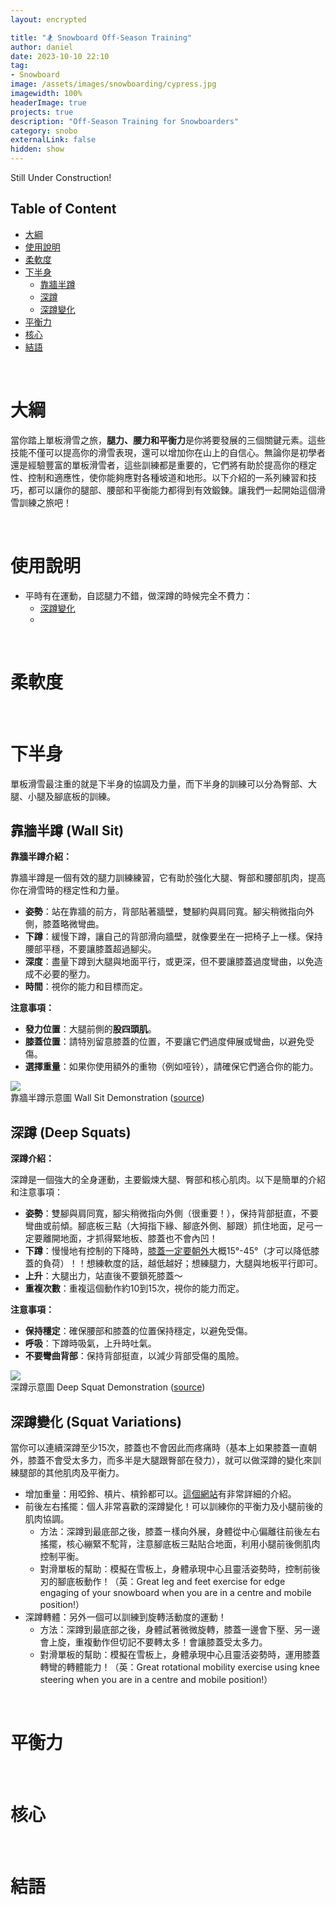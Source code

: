 ```yaml
---
layout: encrypted

title: "🏂 Snowboard Off-Season Training"
author: daniel
date: 2023-10-10 22:10
tag: 
- Snowboard
image: /assets/images/snowboarding/cypress.jpg
imagewidth: 100%
headerImage: true
projects: true
description: "Off-Season Training for Snowboarders"
category: snobo
externalLink: false
hidden: show
---
```



Still Under Construction!


## Table of Content
- [大綱](#introduction)
- [使用說明](#guide)
- [柔軟度](#flexibility)
- [下半身](#bottom)
    - [靠牆半蹲](#wall-sit)
    - [深蹲](#deep-squat)
    - [深蹲變化](#deep-squat-variations)
- [平衡力](#balance)
- [核心](#core)
- [結語](#conclusion)

<br/>
<h1 id="introduction">大綱</h1>

<body>

當你踏上單板滑雪之旅，**腿力、腰力和平衡力**是你將要發展的三個關鍵元素。這些技能不僅可以提高你的滑雪表現，還可以增加你在山上的自信心。無論你是初學者還是經驗豐富的單板滑雪者，這些訓練都是重要的，它們將有助於提高你的穩定性、控制和適應性，使你能夠應對各種坡道和地形。以下介紹的一系列練習和技巧，都可以讓你的腿部、腰部和平衡能力都得到有效鍛鍊。讓我們一起開始這個滑雪訓練之旅吧！
</body>

<br/>
<h1 id="guide">使用說明</h1>

<body>

- 平時有在運動，自認腿力不錯，做深蹲的時候完全不費力：
    - [深蹲變化](#deep-squat-variations)
    - 
</body>

<br/>
<h1 id="flexibility">柔軟度</h1>

<br/>
<h1 id="bottom">下半身</h1>

<body>

單板滑雪最注重的就是下半身的協調及力量，而下半身的訓練可以分為臀部、大腿、小腿及腳底板的訓練。
</body>


<h2 id="wall-sit"><bold>靠牆半蹲 (Wall Sit) </bold></h1>

**靠牆半蹲介紹：**

靠牆半蹲是一個有效的腿力訓練練習，它有助於強化大腿、臀部和腰部肌肉，提高你在滑雪時的穩定性和力量。

- **姿勢**：站在靠牆的前方，背部貼著牆壁，雙腳約與肩同寬。腳尖稍微指向外側，膝蓋略微彎曲。
- **下蹲**：緩慢下蹲，讓自己的背部滑向牆壁，就像要坐在一把椅子上一樣。保持腰部平穩，不要讓膝蓋超過腳尖。
- **深度**：盡量下蹲到大腿與地面平行，或更深，但不要讓膝蓋過度彎曲，以免造成不必要的壓力。
- **時間**：視你的能力和目標而定。

**注意事項：**

- **發力位置**：大腿前側的**股四頭肌**。
- **膝蓋位置**：請特別留意膝蓋的位置，不要讓它們過度伸展或彎曲，以避免受傷。
- **選擇重量**：如果你使用額外的重物（例如哑铃），請確保它們適合你的能力。


<div class="wrapper-medium">
    <img class="image" src="/assets/images/snowboarding/wall-sit.png"/>
    <figcaption class="caption">靠牆半蹲示意圖 Wall Sit Demonstration (<a href="https://www.inspireusafoundation.org/wall-sit-variations/">source</a>)</figcaption>
</div>

<h2 id="deep-squat"><bold>深蹲 (Deep Squats)</bold></h1>

**深蹲介紹：**

深蹲是一個強大的全身運動，主要鍛煉大腿、臀部和核心肌肉。以下是簡單的介紹和注意事項：

- **姿勢**：雙腳與肩同寬，腳尖稍微指向外側（很重要！），保持背部挺直，不要彎曲或前傾。腳底板三點（大拇指下緣、腳底外側、腳跟）抓住地面，足弓一定要離開地面，才抓得緊地板、膝蓋也不會內凹！
- **下蹲**：慢慢地有控制的下降時，[膝蓋一定要朝外][1]大概15°-45°（才可以降低膝蓋的負荷）！！想練軟度的話，越低越好；想練腿力，大腿與地板平行即可。
- **上升**：大腿出力，站直後不要鎖死膝蓋～
- **重複次數**：重複這個動作約10到15次，視你的能力而定。

**注意事項：**

- **保持穩定**：確保腰部和膝蓋的位置保持穩定，以避免受傷。
- **呼吸**：下蹲時吸氣，上升時吐氣。
- **不要彎曲背部**：保持背部挺直，以減少背部受傷的風險。

<div class="wrapper-medium">
    <img class="image" src="/assets/images/snowboarding/squat.gif"/>
    <figcaption class="caption">深蹲示意圖 Deep Squat Demonstration (<a href="https://www.inspireusafoundation.org/squat-variations/">source</a>)</figcaption>
</div>


<h2 id="deep-squat-variations"><bold>深蹲變化 (Squat Variations)</bold></h1>
當你可以連續深蹲至少15次，膝蓋也不會因此而疼痛時（基本上如果膝蓋一直朝外，膝蓋不會受太多力，而多半是大腿跟臀部在發力），就可以做深蹲的變化來訓練腿部的其他肌肉及平衡力。

- 增加重量：用啞鈴、槓片、槓鈴都可以。[這個網站][2]有非常詳細的介紹。
- 前後左右搖擺：個人非常喜歡的深蹲變化！可以訓練你的平衡力及小腿前後的肌肉協調。
    - 方法：深蹲到最底部之後，膝蓋ㄧ樣向外展，身體從中心偏離往前後左右搖擺，核心繃緊不駝背，注意腳底板三點貼合地面，利用小腿前後側肌肉控制平衡。
    - 對滑單板的幫助：模擬在雪板上，身體承現中心且靈活姿勢時，控制前後刃的腳底板動作！（英：Great leg and feet exercise for edge engaging of your snowboard when you are in a centre and mobile position!）
- 深蹲轉體：另外一個可以訓練到旋轉活動度的運動！
    - 方法：深蹲到最底部之後，身體試著微微旋轉，膝蓋一邊會下壓、另一邊會上旋，重複動作但切記不要轉太多！會讓膝蓋受太多力。
    - 對滑單板的幫助：模擬在雪板上，身體承現中心且靈活姿勢時，運用膝蓋轉彎的轉體能力！（英：Great rotational mobility exercise using knee steering when you are in a centre and mobile position!）

<br/>
<h1 id="balance">平衡力</h1>

<br/>
<h1 id="core">核心</h1>

<br/>
<h1 id="conclusion">結語</h1>




[1]: https://www.inspireusafoundation.org/foot-positioning-for-squats/
[2]: https://www.inspireusafoundation.org/squat-variations/